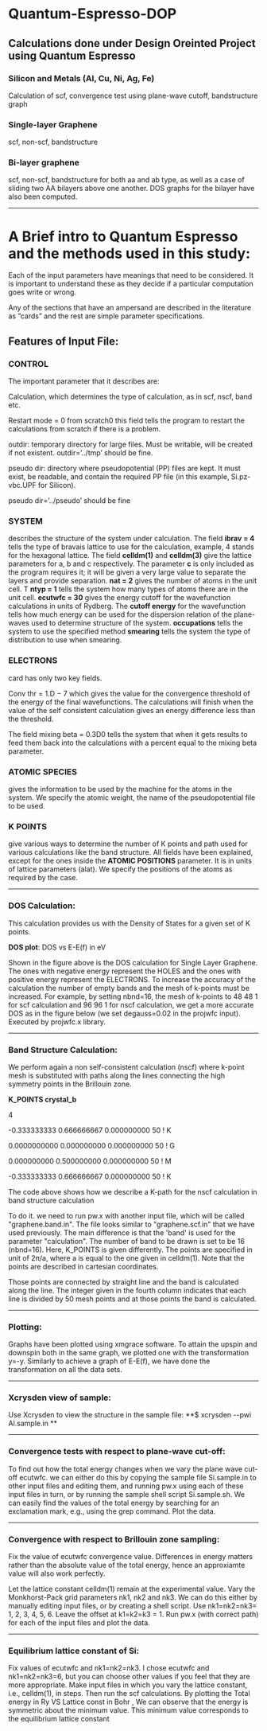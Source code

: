 # Quantum-Espresso-DOP

## Calculations done under Design Oreinted Project using Quantum Espresso

### Silicon and Metals (Al, Cu, Ni, Ag, Fe)
Calculation of scf, convergence test using plane-wave cutoff, bandstructure graph

### Single-layer Graphene
scf, non-scf, bandstructure

### Bi-layer graphene
scf, non-scf, bandstructure for both aa and ab type, as well as a case of sliding two AA bilayers above one another. DOS graphs for the bilayer have also been computed. 

--------------------------------------------------------
# A Brief intro to Quantum Espresso and the methods used in this study:
Each of the input parameters have meanings that need to be considered. It is important to understand these as they decide if a particular computation goes write or wrong.

Any of the sections that have an ampersand are described in the literature as ”cards” and the rest are simple parameter specifications. 

## Features of Input File:

### CONTROL

The important parameter that it describes are: 

Calculation, which determines the type of calculation, as in scf, nscf, band etc.

Restart mode = 0 from scratch0 this field tells the program to restart the calculations from scratch if there is a problem. 

outdir: temporary directory for large files. Must be writable, will be created if not existent. outdir=’../tmp’ should be fine.

pseudo dir: directory where pseudopotential (PP) files are kept. It must exist, be readable, and contain the required PP file (in this example, Si.pz-vbc.UPF for Silicon). 

pseudo dir=’../pseudo’ should be fine



### SYSTEM
describes the structure of the system under calculation. 
The field **ibrav = 4** tells the type of bravais lattice to use for the calculation, example, 4 stands for the hexagonal lattice. 
The field **celldm(1)** and **celldm(3)** give the lattice parameters for a, b and c respectively. 
The parameter **c** is only included as the program requires it; it will be given a very large value to separate the layers and provide separation. 
**nat = 2** gives the number of atoms in the unit cell. T
**ntyp = 1** tells the system how many types of atoms there are in the unit cell. 
**ecutwfc = 30** gives the energy cutoff for the wavefunction calculations in units of Rydberg. The **cutoff energy** for the wavefunction tells how much energy can be used for the  dispersion relation of the plane-waves used to determine structure of the system. 
**occupations** tells the system to use the specified method
**smearing** tells the system the type of distribution to use when smearing. 

### ELECTRONS

card has only two key fields. 

Conv thr = 1.D − 7 which gives the value for the convergence threshold of the energy of the final wavefunctions. The calculations will finish when the value of the self consistent calculation gives an energy difference less than the threshold. 

The field mixing beta = 0.3D0 tells the system that when it gets results to feed them back into the calculations with a percent equal to the mixing beta parameter. 


### ATOMIC SPECIES
gives the information to be used by the machine for the atoms in the system. We specify the atomic weight, the name of the pseudopotential file to be used. 


### K POINTS
give various ways to determine the number of K points and path used for various calculations like the band structure. All fields have been explained, except for the ones inside the **ATOMIC POSITIONS** parameter. It is in units of lattice parameters (alat). We specify the positions of the atoms as required by the case.  

---------------------------
### DOS Calculation: 
This calculation provides us with the Density of States for a given set of K points. 

**DOS plot**: DOS vs E-E(f) in eV

Shown in the figure above is the DOS calculation for Single Layer Graphene. The ones with negative energy represent the HOLES and the ones with positive energy represent the ELECTRONS.
To increase the accuracy of the calculation the number of empty bands and the mesh of k-points must be increased. For example, by setting nbnd=16, the mesh of k-points to 48 48 1 for scf calculation and 96 96 1 for nscf calculation, we get a more accurate DOS as in the figure below (we set degauss=0.02 in the projwfc input). Executed by projwfc.x library.

----------------------------
### Band Structure Calculation:
We perform again a non self-consistent calculation (nscf) where k-point mesh is substituted with paths along the lines connecting the high symmetry points in the Brillouin zone.

**K_POINTS crystal_b**

4

-0.333333333 0.666666667 0.000000000 50 ! K

0.0000000000 0.000000000 0.000000000 50 ! G

0.000000000 0.500000000 0.000000000 50 ! M 

-0.333333333 0.666666667 0.000000000 50 ! K

The code above shows how we describe a K-path for the nscf calculation in band structure calculation


To do it. we need to run pw.x with another input file, which will be called "graphene.band.in". The file looks similar to "graphene.scf.in" that we have used previously. The main difference is that the 'band' is used for the parameter "calculation". The number of band to be drawn is set to be 16 (nbnd=16). Here, K_POINTS is given differently. The points are specified in unit of 2π/a, where a is equal to the one given in celldm(1). Note that the points are described in cartesian coordinates.


Those points are connected by straight line and the band is calculated along the line. The integer given in the fourth column indicates that each line is divided by 50 mesh points and at those  points the band is calculated.

---------------------------------
### Plotting: 
Graphs have been plotted using xmgrace software. To attain the upspin and downspin both in the same graph, we plotted one with the transformation y=-y. Similarly to achieve a graph of E-E(f), we have done the transformation on all the data sets.

--------------------------------------
### Xcrysden view of sample:
Use Xcrysden to view the structure in the sample file:
**$ xcrysden --pwi Al.sample.in **

---------------------------------------
### Convergence tests with respect to plane-wave cut-off:
To find out how the total energy changes when we vary the plane wave cut-off ecutwfc. we can either do this by copying the sample file Si.sample.in to other input files and editing them, and running pw.x using each of these input files in turn, or by running the sample shell script Si.sample.sh. We can easily find the values of the total energy by searching for an exclamation mark, e.g., using the grep command.  Plot the data.

-------------------------------------------------------
### Convergence with respect to Brillouin zone sampling:
Fix the value of ecutwfc convergence value. Differences in energy matters rather than the absolute value of the total energy, hence an approxiamte value will also work perfectly.

Let the lattice constant celldm(1) remain at the experimental value. Vary the Monkhorst-Pack grid parameters nk1, nk2 and nk3. We can do this either by manually editing input files, or by creating a shell script. Use nk1=nk2=nk3= 1, 2, 3, 4, 5, 6.		Leave the offset at k1=k2=k3 = 1.
Run pw.x (with correct path) for each of the input files and plot the data.

-----------------------------------------------
### Equilibrium lattice constant of Si:
Fix values of ecutwfc and nk1=nk2=nk3. I chose ecutwfc and nk1=nk2=nk3=6, but you can choose other values if you feel that they are more appropriate. Make input files in which you vary the lattice constant, i.e., celldm(1), in steps. Then run the scf calculations.
By plotting the Total energy in Ry VS Lattice const in Bohr , We can observe that the energy is symmetric about the minimum value. This minimum value corresponds to the equilibrium lattice constant
